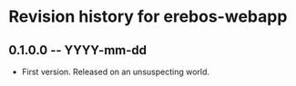 # Revision history for erebos-webapp

## 0.1.0.0 -- YYYY-mm-dd

* First version. Released on an unsuspecting world.
